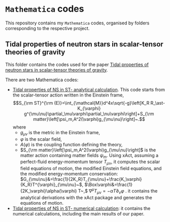 # `Mathematica` codes
This repository contains my `Mathematica` codes, organised by folders corresponding to the respective project.

## Tidal properties of neutron stars in scalar-tensor theories of gravity
This folder contains the codes used for the paper [Tidal properties of neutron stars in scalar-tensor theories of gravity](https://inspirehep.net/literature/2690202).

There are two Mathematica codes:
- [Tidal properties of NS in ST- analytical calculation](Tidal%20properties%20of%20neutron%20stars%20in%20scalar-tensor%20theories%20of%20gravity/Tidal%20properties%20of%20NS%20in%20ST-%20analytical%20calculation.nb). This code starts from the scalar-tensor action written in the Einstein frame,
  $$S_{\rm ST}^{\rm (E)}=\int_{\mathcal{M}}d^4x\sqrt{-g}\left[K_R R_\ast- K_{\varphi} g^{\mu\nu}\partial_\mu\varphi\partial_\nu\varphi\right]+S_{\rm          matter}\left[\psi_m,A^2(\varphi)g_{\mu\nu}\right]~.$$
  where
  - $g_{\mu\nu}$ is the metric in the Einstein frame,
  - $\varphi$ is the scalar field,
  - $A(\varphi)$ is the coupling function defining the theory,
  - $S_{\rm matter}\left[\psi_m,A^2(\varphi)g_{\mu\nu}\right]$ is the matter action containing matter fields $\psi_m$.
  Using xAct, assuming a perfect-fluid energy-momentum tensor $T_{\mu\nu}$, it computes the scalar field equations of motion, the modified Einstein field equations, and the modified energy-momentum conservation:
  $G_{\mu\nu}&=\frac{1}{2K_R}T_{\mu\nu}+\frac{K_\varphi}{K_R}T^{\varphi}_{\mu\nu}~$,
  $\Box\varphi&=\frac{1}{2K_\varphi}\alpha(\varphi) T~,$
  $\nabla^\mu T_{\mu\nu}=-\alpha T \partial_\nu\varphi~.$
it contains the analytical derivations with the xAct package and generates the equations of motion.
- [Tidal properties of NS in ST- numerical calculation](Tidal%20properties%20of%20neutron%20stars%20in%20scalar-tensor%20theories%20of%20gravity/Tidal%20properties%20of%20NS%20in%20ST-%20numerical%20calculation%20.nb): it contains the numerical calculations, including the main results of our paper.


